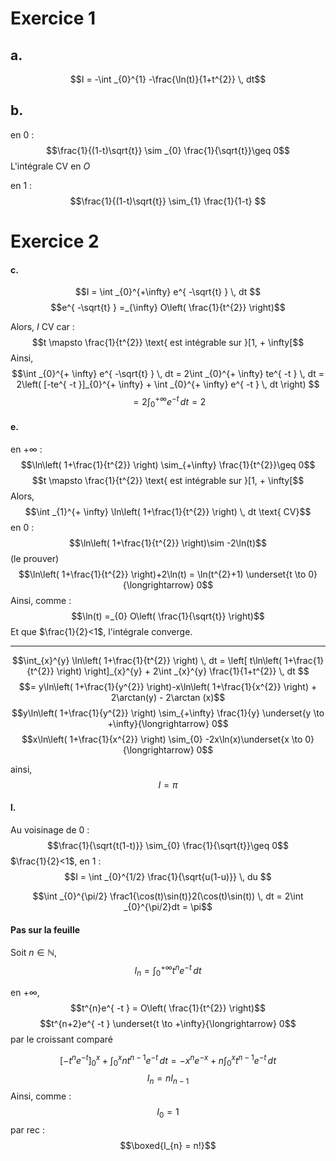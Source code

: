 # Exercice 1
## a.
$$I = -\int _{0}^{1} -\frac{\ln(t)}{1+t^{2}} \, dt$$


## b.
en $0$ : 
$$\frac{1}{(1-t)\sqrt{t}} \sim _{0} \frac{1}{\sqrt{t}}\geq 0$$
L'intégrale CV en $O$

en $1$ : 
$$\frac{1}{(1-t)\sqrt{t}} \sim_{1} \frac{1}{1-t} $$


# Exercice 2
#### c.
$$I = \int _{0}^{+\infty} e^{ -\sqrt{t} } \, dt $$
$$e^{ -\sqrt{t} } =_{\infty} O\left( \frac{1}{t^{2}} \right)$$

Alors, $I$ CV
car :
$$t \mapsto \frac{1}{t^{2}} \text{ est intégrable sur }[1, + \infty[$$
Ainsi, 
$$\int _{0}^{+ \infty} e^{ -\sqrt{t} } \, dt = 2\int _{0}^{+ \infty} te^{ -t } \, dt = 2\left( [-te^{ -t }]_{0}^{+ \infty} + \int _{0}^{+ \infty} e^{ -t } \, dt \right) $$
$$= 2 \int _{0}^{+ \infty} e^{ -t } \, dt = 2 $$

#### e.
en $+\infty$ : 
$$\ln\left( 1+\frac{1}{t^{2}} \right) \sim_{+\infty} \frac{1}{t^{2}}\geq 0$$
$$t \mapsto \frac{1}{t^{2}} \text{ est intégrable sur }[1, + \infty[$$
Alors, 
$$\int _{1}^{+ \infty} \ln\left( 1+\frac{1}{t^{2}} \right) \, dt \text{ CV}$$
en $0$ : 
$$\ln\left( 1+\frac{1}{t^{2}} \right)\sim -2\ln(t)$$
(le prouver)  
$$\ln\left( 1+\frac{1}{t^{2}} \right)+2\ln(t) = \ln(t^{2}+1) \underset{t \to 0}{\longrightarrow} 0$$
Ainsi, comme : 
$$\ln(t) =_{0} O\left( \frac{1}{\sqrt{t}} \right)$$
Et que $\frac{1}{2}<1$, l'intégrale converge.
___
$$\int_{x}^{y} \ln\left( 1+\frac{1}{t^{2}} \right) \, dt = \left[ t\ln\left( 1+\frac{1}{t^{2}} \right) \right]_{x}^{y} + 2\int _{x}^{y}  \frac{1}{1+t^{2}} \, dt $$
$$= y\ln\left( 1+\frac{1}{y^{2}} \right)-x\ln\left( 1+\frac{1}{x^{2}} \right) + 2\arctan(y) - 2\arctan (x)$$
$$y\ln\left( 1+\frac{1}{y^{2}} \right) \sim_{+\infty} \frac{1}{y} \underset{y \to +\infty}{\longrightarrow} 0$$
$$x\ln\left( 1+\frac{1}{x^{2}} \right) \sim_{0} -2x\ln(x)\underset{x \to 0}{\longrightarrow} 0$$

ainsi, 
$$I = \pi$$

#### l.
Au voisinage de $0$ : 
$$\frac{1}{\sqrt{t(1-t)}} \sim_{0} \frac{1}{\sqrt{t}}\geq 0$$
$\frac{1}{2}<1$,
en $1$ : 
$$I = \int _{0}^{1/2} \frac{1}{\sqrt{u(1-u)}} \, du $$

$$\int _{0}^{\pi/2} \frac1{\cos(t)\sin(t)}2(\cos(t)\sin(t)) \, dt = 2\int _{0}^{\pi/2}dt = \pi$$


#### Pas sur la feuille
Soit $n \in \mathbb{N}$, 
$$I_{n} = \int_{0}^{+ \infty} t^{n} e^{ -t } \, dt $$

en $+ \infty$, 
$$t^{n}e^{ -t } = O\left( \frac{1}{t^{2}} \right)$$
$$t^{n+2}e^{ -t } \underset{t \to +\infty}{\longrightarrow} 0$$
par le croissant comparé

$$ [-t^{n}e^{ -t }]_{0}^{x} + \int _{0}^{x} nt^{n-1}e^{ -t } \, dt = -x^{n}e^{ -x } + n\int _{0}^{x} t^{n-1}e^{ -t } \, dt$$
$$I_{n} = nI_{n-1}$$
Ainsi, comme :
$$I_{0} = 1$$
par rec : 
$$\boxed{I_{n} = n!}$$
